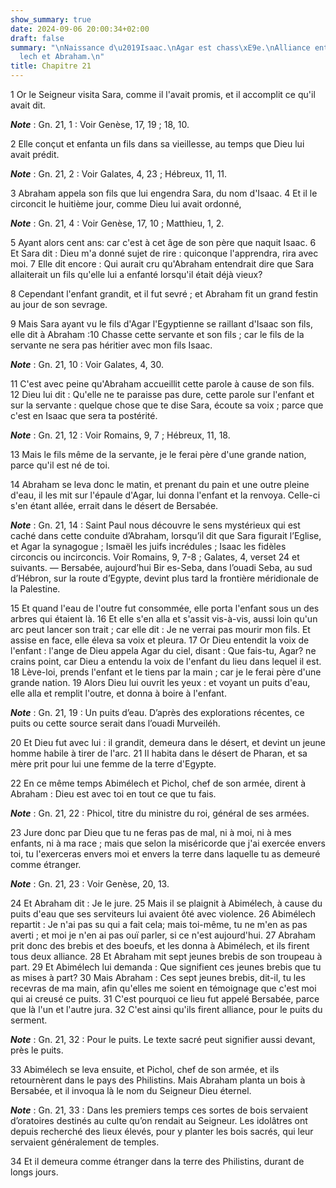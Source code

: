 ```yaml
---
show_summary: true
date: 2024-09-06 20:00:34+02:00
draft: false
summary: "\nNaissance d\u2019Isaac.\nAgar est chass\xE9e.\nAlliance entre Abim\xE9\
  lech et Abraham.\n"
title: Chapitre 21
---
```





1 Or le Seigneur visita Sara, comme il l'avait promis, et il accomplit ce qu'il avait dit.

***Note*** :  Gn. 21, 1 : Voir Genèse, 17, 19 ; 18, 10.

2 Elle conçut et enfanta un fils dans sa vieillesse, au temps que Dieu lui avait prédit.

***Note*** :  Gn. 21, 2 : Voir Galates, 4, 23 ; Hébreux, 11, 11.

3 Abraham appela son fils que lui engendra Sara, du nom d'Isaac. 4 Et il le circoncit le huitième jour, comme Dieu lui avait ordonné,

***Note*** :  Gn. 21, 4 : Voir Genèse, 17, 10 ; Matthieu, 1, 2.

5 Ayant alors cent ans: car c'est à cet âge de son père que naquit Isaac. 6 Et Sara dit : Dieu m'a donné sujet de rire : quiconque l'apprendra, rira avec moi. 7 Elle dit encore : Qui aurait cru qu'Abraham entendrait dire que Sara allaiterait un fils qu'elle lui a enfanté lorsqu'il était déjà vieux?


8 Cependant l'enfant grandit, et il fut sevré ; et Abraham fit un grand festin au jour de son sevrage.


9 Mais Sara ayant vu le fils d'Agar l'Egyptienne se raillant d'Isaac son fils, elle dit à Abraham :10 Chasse cette servante et son fils ; car le fils de la servante ne sera pas héritier avec mon fils Isaac.

***Note*** :  Gn. 21, 10 : Voir Galates, 4, 30.

11 C'est avec peine qu'Abraham accueillit cette parole à cause de son fils. 12 Dieu lui dit : Qu'elle ne te paraisse pas dure, cette parole sur l'enfant et sur la servante : quelque chose que te dise Sara, écoute sa voix ; parce que c'est en Isaac que sera ta postérité.

***Note*** :  Gn. 21, 12 : Voir Romains, 9, 7 ; Hébreux, 11, 18.

13 Mais le fils même de la servante, je le ferai père d'une grande nation, parce qu'il est né de toi.


14 Abraham se leva donc le matin, et prenant du pain et une outre pleine d'eau, il les mit sur l'épaule d'Agar, lui donna l'enfant et la renvoya. Celle-ci s'en étant allée, errait dans le désert de Bersabée.

***Note*** :  Gn. 21, 14 : Saint Paul nous découvre le sens mystérieux qui est caché dans cette conduite d’Abraham, lorsqu’il dit que Sara figurait l’Eglise, et Agar la synagogue ; Ismaël les juifs incrédules ; Isaac les fidèles circoncis ou incirconcis. Voir Romains, 9, 7-8 ; Galates, 4, verset 24 et suivants. ― Bersabée, aujourd’hui Bir es-Seba, dans l’ouadi Seba, au sud d’Hébron, sur la route d’Egypte, devint plus tard la frontière méridionale de la Palestine.

15 Et quand l'eau de l'outre fut consommée, elle porta l'enfant sous un des arbres qui étaient là. 16 Et elle s'en alla et s'assit vis-à-vis, aussi loin qu'un arc peut lancer son trait ; car elle dit : Je ne verrai pas mourir mon fils. Et assise en face, elle éleva sa voix et pleura. 17 Or Dieu entendit la voix de l'enfant : l'ange de Dieu appela Agar du ciel, disant : Que fais-tu, Agar? ne crains point, car Dieu a entendu la voix de l'enfant du lieu dans lequel il est. 18 Lève-loi, prends l'enfant et le tiens par la main ; car je le ferai père d'une grande nation. 19 Alors Dieu lui ouvrit les yeux : et voyant un puits d'eau, elle alla et remplit l'outre, et donna à boire à l'enfant.

***Note*** :  Gn. 21, 19 : Un puits d’eau. D’après des explorations récentes, ce puits ou cette source serait dans l’ouadi Murveiléh.

20 Et Dieu fut avec lui : il grandit, demeura dans le désert, et devint un jeune homme habile à tirer de l'arc. 21 Il habita dans le désert de Pharan, et sa mère prit pour lui une femme de la terre d'Egypte.


22 En ce même temps Abimélech et Pichol, chef de son armée, dirent à Abraham : Dieu est avec toi en tout ce que tu fais.

***Note*** :  Gn. 21, 22 : Phicol, titre du ministre du roi, général de ses armées.

23 Jure donc par Dieu que tu ne feras pas de mal, ni à moi, ni à mes enfants, ni à ma race ; mais que selon la miséricorde que j'ai exercée envers toi, tu l'exerceras envers moi et envers la terre dans laquelle tu as demeuré comme étranger.

***Note*** :  Gn. 21, 23 : Voir Genèse, 20, 13.

24 Et Abraham dit : Je le jure. 25 Mais il se plaignit à Abimélech, à cause du puits d'eau que ses serviteurs lui avaient ôté avec violence. 26 Abimélech repartit : Je n'ai pas su qui a fait cela; mais toi-même, tu ne m'en as pas averti ; et moi je n'en ai pas ouï parler, si ce n'est aujourd'hui. 27 Abraham prit donc des brebis et des boeufs, et les donna à Abimélech, et ils firent tous deux alliance. 28 Et Abraham mit sept jeunes brebis de son troupeau à part. 29 Et Abimélech lui demanda : Que signifient ces jeunes brebis que tu as mises à part? 30 Mais Abraham : Ces sept jeunes brebis, dit-il, tu les recevras de ma main, afin qu'elles me soient en témoignage que c'est moi qui ai creusé ce puits. 31 C'est pourquoi ce lieu fut appelé Bersabée, parce que là l'un et l'autre jura. 32 C'est ainsi qu'ils firent alliance, pour le puits du serment.

***Note*** :  Gn. 21, 32 : Pour le puits. Le texte sacré peut signifier aussi devant, près le puits.


33 Abimélech se leva ensuite, et Pichol, chef de son armée, et ils retournèrent dans le pays des Philistins. Mais Abraham planta un bois à Bersabée, et il invoqua là le nom du Seigneur Dieu éternel.

***Note*** :  Gn. 21, 33 : Dans les premiers temps ces sortes de bois servaient d’oratoires destinés au culte qu’on rendait au Seigneur. Les idolâtres ont depuis recherché des lieux élevés, pour y planter les bois sacrés, qui leur servaient généralement de temples.

34 Et il demeura comme étranger dans la terre des Philistins, durant de longs jours.


